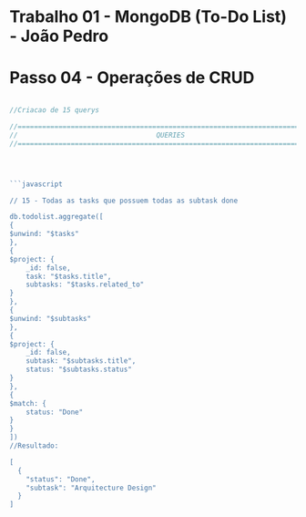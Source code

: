 # Trabalho 01 - MongoDB (To-Do List) - João Pedro
# Passo 04 - Operações de CRUD

```javascript

//Criacao de 15 querys

//================================================================================
//                                  QUERIES
//================================================================================




```javascript

// 15 - Todas as tasks que possuem todas as subtask done

db.todolist.aggregate([
{
$unwind: "$tasks"
},
{
$project: {
    _id: false,
    task: "$tasks.title",
    subtasks: "$tasks.related_to"
}
},
{
$unwind: "$subtasks"
},
{
$project: {
    _id: false,
    subtask: "$subtasks.title",
    status: "$subtasks.status"
}
},
{
$match: {
    status: "Done"
}
}
])
//Resultado:

[
  {
    "status": "Done",
    "subtask": "Arquitecture Design"
  }
]


```









